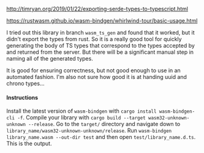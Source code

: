 http://timryan.org/2019/01/22/exporting-serde-types-to-typescript.html

https://rustwasm.github.io/wasm-bindgen/whirlwind-tour/basic-usage.html

I tried out this library in branch `wasm_ts_gen` and found that it worked, but it didn't export the types from rust.
So it is a really good tool for quickly generating the body of TS types that correspond to the types accepted by and returned from the server.
But there will be a significant manual step in naming all of the generated types.

It is good for ensuring correctness, but not good enough to use in an automated fashion.
I'm also not sure how good it is at handing uuid and chrono types...

#### Instructions
Install the latest version of `wasm-bindgen` with `cargo install wasm-bindgen-cli -f`.
Compile your library with `cargo build --target wasm32-unknown-unknown --release`.
Go to the `target/` directory and navigate down to `library_name/wasm32-unknown-unknown/release`.
Run `wasm-bindgen library_name.wasm --out-dir test` and then open `test/library_name.d.ts`.
This is the output.

